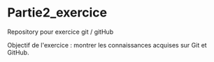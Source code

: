# Partie2_exercice
Repository pour exercice git / gitHub

Objectif de l'exercice : montrer les connaissances acquises sur Git et GitHub.
